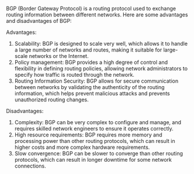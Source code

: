 BGP (Border Gateway Protocol) is a routing protocol used to exchange routing information between different networks. Here are some advantages and disadvantages of BGP:

Advantages:
1. Scalability: BGP is designed to scale very well, which allows it to handle a large number of networks and routes, making it suitable for large-scale networks or the Internet.
2. Policy management: BGP provides a high degree of control and flexibility in defining routing policies, allowing network administrators to specify how traffic is routed through the network.
3. Routing Information Security: BGP allows for secure communication between networks by validating the authenticity of the routing information, which helps prevent malicious attacks and prevents unauthorized routing changes.

Disadvantages:
1. Complexity: BGP can be very complex to configure and manage, and requires skilled network engineers to ensure it operates correctly.
2. High resource requirements: BGP requires more memory and processing power than other routing protocols, which can result in higher costs and more complex hardware requirements.
3. Slow convergence: BGP can be slower to converge than other routing protocols, which can result in longer downtime for some network connections.
